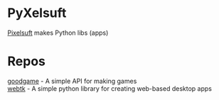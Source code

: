 # PyXelsuft
[Pixelsuft](https://github.com/Pixelsuft) makes Python libs (apps)
# Repos
[goodgame](https://github.com/Pyxelsuft/goodgame) - A simple API for making games <br />
[webtk](https://github.com/Pyxelsuft/webtk) - A simple python library for creating web-based desktop apps
